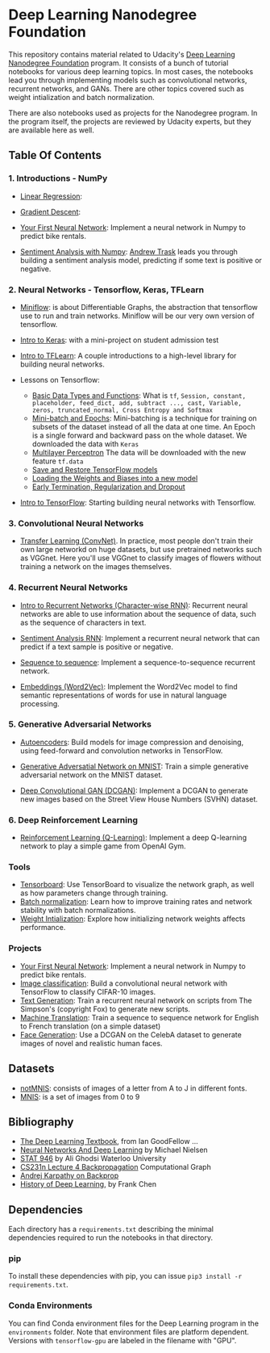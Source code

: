 # Deep Learning Nanodegree Foundation

This repository contains material related to Udacity's [Deep Learning Nanodegree Foundation](https://www.udacity.com/course/deep-learning-nanodegree-foundation--nd101) program. It consists of a bunch of tutorial notebooks for various deep learning topics. In most cases, the notebooks lead you through implementing models such as convolutional networks, recurrent networks, and GANs. There are other topics covered such as weight intialization and batch normalization.

There are also notebooks used as projects for the Nanodegree program. In the program itself, the projects are reviewed by Udacity experts, but they are available here as well.

## Table Of Contents

### 1. Introductions - NumPy

* [Linear Regression](https://github.com/geilerloui/deep-learning/blob/master/linear-regression/Regression.ipynb):

* [Gradient Descent](https://github.com/geilerloui/deep-learning/blob/master/gradient-descent/GradientDescent.ipynb): 

* [Your First Neural Network](https://github.com/udacity/deep-learning/tree/master/first-neural-network): Implement a neural network in Numpy to predict bike rentals.

* [Sentiment Analysis with Numpy](https://github.com/udacity/deep-learning/tree/master/sentiment-network): [Andrew Trask](http://iamtrask.github.io/) leads you through building a sentiment analysis model, predicting if some text is positive or negative.

### 2. Neural Networks - Tensorflow, Keras, TFLearn

* [Miniflow](): is about Differentiable Graphs, the abstraction that tensorflow use to run and train networks. Miniflow will be our very own version of tensorflow.

* [Intro to Keras](https://github.com/geilerloui/deep-learning/tree/master/student-admissions-keras): with a mini-project on student admission test

* [Intro to TFLearn](https://github.com/udacity/deep-learning/tree/master/intro-to-tflearn): A couple introductions to a high-level library for building neural networks.

* Lessons on Tensorflow: 
  * [Basic Data Types and Functions](https://github.com/geilerloui/deep-learning/blob/master/Lesson_NeuralNets/Intro_to_TensorFlow.ipynb): What is ```tf```, ```Session, constant, placeholder, feed_dict, add, subtract ..., cast, Variable, zeros, truncated_normal, Cross Entropy and Softmax```
  * [Mini-batch and Epochs](https://github.com/geilerloui/deep-learning/blob/master/Lesson_NeuralNets/Mini-batch_Epochs.ipynb): Mini-batching is a technique for training on subsets of the dataset instead of all the data at one time. An Epoch is a single forward and backward pass on the whole dataset. We downloaded the data with ```Keras```
  * [Multilayer Perceptron](https://github.com/geilerloui/deep-learning/blob/master/Lesson_NeuralNets/Deep_Neural_Network-1.ipynb) The data will be downloaded with the new feature ```tf.data```
  * [Save and Restore TensorFlow models](https://github.com/geilerloui/deep-learning/blob/master/Lesson_NeuralNets/Deep_Neural_Network-2_Save_Restore_models.ipynb)
  * [Loading the Weights and Biases into a new model](https://github.com/geilerloui/deep-learning/blob/master/Lesson_NeuralNets/Deep_Neural_Network-3_Loading_weights_in_new_model.ipynb)
  * [Early Termination, Regularization and Dropout](https://github.com/geilerloui/deep-learning/blob/master/Lesson_NeuralNets/Deep_Neural_Network-4_Early_termination_regularization_dropout.ipynb)
  
* [Intro to TensorFlow](https://github.com/udacity/deep-learning/tree/master/intro-to-tensorflow): Starting building neural networks with Tensorflow.


### 3. Convolutional Neural Networks

* [Transfer Learning (ConvNet)](https://github.com/udacity/deep-learning/tree/master/transfer-learning). In practice, most people don't train their own large networkd on huge datasets, but use pretrained networks such as VGGnet. Here you'll use VGGnet to classify images of flowers without training a network on the images themselves.

### 4. Recurrent Neural Networks

* [Intro to Recurrent Networks (Character-wise RNN)](https://github.com/udacity/deep-learning/tree/master/intro-to-rnns): Recurrent neural networks are able to use information about the sequence of data, such as the sequence of characters in text.

* [Sentiment Analysis RNN](https://github.com/udacity/deep-learning/tree/master/sentiment-rnn): Implement a recurrent neural network that can predict if a text sample is positive or negative.

* [Sequence to sequence](https://github.com/udacity/deep-learning/tree/master/seq2seq): Implement a sequence-to-sequence recurrent network.

* [Embeddings (Word2Vec)](https://github.com/udacity/deep-learning/tree/master/embeddings): Implement the Word2Vec model to find semantic representations of words for use in natural language processing.

### 5. Generative Adversarial Networks

* [Autoencoders](https://github.com/udacity/deep-learning/tree/master/autoencoder): Build models for image compression and denoising, using feed-forward and convolution networks in TensorFlow.

* [Generative Adversatial Network on MNIST](https://github.com/udacity/deep-learning/tree/master/gan_mnist): Train a simple generative adversarial network on the MNIST dataset.

* [Deep Convolutional GAN (DCGAN)](https://github.com/udacity/deep-learning/tree/master/dcgan-svhn): Implement a DCGAN to generate new images based on the Street View House Numbers (SVHN) dataset.

### 6. Deep Reinforcement Learning

* [Reinforcement Learning (Q-Learning)](https://github.com/udacity/deep-learning/tree/master/reinforcement): Implement a deep Q-learning network to play a simple game from OpenAI Gym.

### Tools

* [Tensorboard](https://github.com/udacity/deep-learning/tree/master/tensorboard): Use TensorBoard to visualize the network graph, as well as how parameters change through training.
* [Batch normalization](https://github.com/udacity/deep-learning/tree/master/batch-norm): Learn how to improve training rates and network stability with batch normalizations.
* [Weight Intialization](https://github.com/udacity/deep-learning/tree/master/weight-initialization): Explore how initializing network weights affects performance.



### Projects

* [Your First Neural Network](https://github.com/udacity/deep-learning/tree/master/first-neural-network): Implement a neural network in Numpy to predict bike rentals.
* [Image classification](https://github.com/udacity/deep-learning/tree/master/image-classification): Build a convolutional neural network with TensorFlow to classify CIFAR-10 images.
* [Text Generation](https://github.com/udacity/deep-learning/tree/master/tv-script-generation): Train a recurrent neural network on scripts from The Simpson's (copyright Fox) to generate new scripts.
* [Machine Translation](https://github.com/udacity/deep-learning/tree/master/language-translation): Train a sequence to sequence network for English to French translation (on a simple dataset)
* [Face Generation](https://github.com/udacity/deep-learning/tree/master/face_generation): Use a DCGAN on the CelebA dataset to generate images of novel and realistic human faces.

## Datasets
* [notMNIS](http://yaroslavvb.blogspot.com/2011/09/notmnist-dataset.html): consists of images of a letter from A to J in different fonts.
* [MNIS](https://fr.wikipedia.org/wiki/Base_de_donn%C3%A9es_MNIST): is a set of images from 0 to 9


## Bibliography
* [The Deep Learning Textbook](http://www.deeplearningbook.org/), from Ian GoodFellow ...
* [Neural Networks And Deep Learning](http://neuralnetworksanddeeplearning.com/) by Michael Nielsen
* [STAT 946](https://www.youtube.com/watch?v=XTWPyW2mTUg&list=PLehuLRPyt1HxTolYUWeyyIoxDabDmaOSB) by Ali Ghodsi Waterloo University
* [CS231n Lecture 4 Backpropagation](https://www.youtube.com/watch?v=59Hbtz7XgjM) Computational Graph
* [Andrej Karpathy on Backprop](https://medium.com/@karpathy/yes-you-should-understand-backprop-e2f06eab496b)
* [History of Deep Learning](https://www.youtube.com/watch?v=ht6fLrar91U), by Frank Chen

## Dependencies

Each directory has a `requirements.txt` describing the minimal dependencies required to run the notebooks in that directory.

### pip

To install these dependencies with pip, you can issue `pip3 install -r requirements.txt`.

### Conda Environments

You can find Conda environment files for the Deep Learning program in the `environments` folder. Note that environment files are platform dependent. Versions with `tensorflow-gpu` are labeled in the filename with "GPU".
